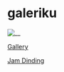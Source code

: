 # galeriku

![__](https://user-images.githubusercontent.com/14862922/94947058-3bbbb780-0507-11eb-965f-e614cae28661.png)

<a href="https://onysu.github.io/galeriku/">Gallery</a>

<a href="https://onysu.github.io/galeriku/jam2.html/">Jam Dinding</a>

